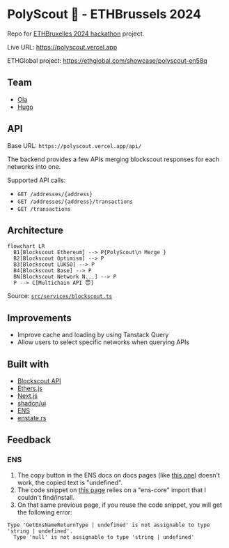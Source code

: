 # PolyScout 🔗 - ETHBrussels 2024

Repo for [ETHBruxelles 2024 hackathon](https://ethglobal.com/events/brussels) project.

Live URL: <https://polyscout.vercel.app>

ETHGlobal project: <https://ethglobal.com/showcase/polyscout-en58q>

## Team

- [Ola](https://github.com/omaliszewska)
- [Hugo](https://github.com/Hugoo)

## API

Base URL: `https://polyscout.vercel.app/api/`

The backend provides a few APIs merging blockscout responses for each networks into one.

Supported API calls:

- `GET /addresses/{address}`
- `GET /addresses/{address}/transactions`
- `GET /transactions`

## Architecture

```mermaid
flowchart LR
  B1[Blockscout Ethereum] --> P{PolyScout\n Merge }
  B2[Blockscout Optimism] --> P
  B3[Blockscout LUKSO] --> P
  B4[Blockscout Base] --> P
  BN[Blockscout Network N...] --> P
  P --> C[Multichain API 😇]
```

Source: [`src/services/blockscout.ts`](./src/services/blockscout.ts)

## Improvements

- Improve cache and loading by using Tanstack Query
- Allow users to select specific networks when querying APIs

## Built with

- [Blockscout API](https://docs.blockscout.com/for-users/api)
- [Ethers.js](https://docs.ethers.org/v6/)
- [Next.js](https://nextjs.org/)
- [shadcn/ui](https://ui.shadcn.com/)
- [ENS](https://ens.domains/)
- [enstate.rs](https://enstate.rs/docs)

## Feedback

### ENS

1. The copy button in the ENS docs on docs pages (like [this one](https://docs.ens.domains/web/quickstart)) doesn't work, the copied text is "undefined".
2. The code snippet on [this page](https://docs.ens.domains/web/quickstart) relies on a "ens-core" import that I couldn't find/install.
3. On that same previous page, if you reuse the code snippet, you will get the following error:

```
Type 'GetEnsNameReturnType | undefined' is not assignable to type 'string | undefined'.
  Type 'null' is not assignable to type 'string | undefined'
```
